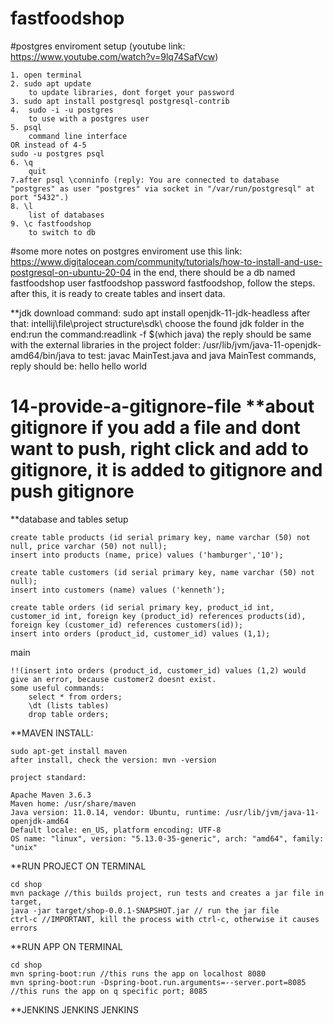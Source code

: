 # fastfoodshop
#postgres enviroment setup
(youtube link: https://www.youtube.com/watch?v=9lq74SafVcw)

    1. open terminal
    2. sudo apt update
        to update libraries, dont forget your password
    3. sudo apt install postgresql postgresql-contrib
    4.  sudo -i -u postgres
        to use with a postgres user
    5. psql
        command line interface
    OR instead of 4-5
    sudo -u postgres psql
    6. \q 
        quit
    7.after psql \conninfo (reply: You are connected to database "postgres" as user "postgres" via socket in "/var/run/postgresql" at port "5432".)
    8. \l 
        list of databases
    9. \c fastfoodshop
        to switch to db
#some more notes on postgres enviroment
    use this link: https://www.digitalocean.com/community/tutorials/how-to-install-and-use-postgresql-on-ubuntu-20-04
    in the end, there should be a db named fastfoodshop user fastfoodshop password fastfoodshop, follow the steps. after this, it is ready to create 
    tables and insert data.

**jdk download command: sudo apt install openjdk-11-jdk-headless
    after that: intellij\file\project structure\sdk\ choose the found jdk folder
    in the end:run the command:readlink -f $(which java)
    the reply should be same with the external libraries in the project folder: /usr/lib/jvm/java-11-openjdk-amd64/bin/java
    to test: javac MainTest.java and java MainTest commands, reply should be: hello hello world

 14-provide-a-gitignore-file
**about gitignore
    if you add a file and dont want to push, right click and add to gitignore, it is added to gitignore and push gitignore
=======
**database and tables setup

    create table products (id serial primary key, name varchar (50) not null, price varchar (50) not null);
    insert into products (name, price) values ('hamburger','10');

    create table customers (id serial primary key, name varchar (50) not null);
    insert into customers (name) values ('kenneth');

    create table orders (id serial primary key, product_id int, customer_id int, foreign key (product_id) references products(id), foreign key (customer_id) references customers(id));
    insert into orders (product_id, customer_id) values (1,1);
main
    
    !!(insert into orders (product_id, customer_id) values (1,2) would give an error, because customer2 doesnt exist.
    some useful commands:
        select * from orders;
        \dt (lists tables)
        drop table orders;

**MAVEN INSTALL: 
    
    sudo apt-get install maven
    after install, check the version: mvn -version

    project standard:

    Apache Maven 3.6.3
    Maven home: /usr/share/maven
    Java version: 11.0.14, vendor: Ubuntu, runtime: /usr/lib/jvm/java-11-openjdk-amd64
    Default locale: en_US, platform encoding: UTF-8
    OS name: "linux", version: "5.13.0-35-generic", arch: "amd64", family: "unix"

**RUN PROJECT ON TERMINAL

    cd shop
    mvn package //this builds project, run tests and creates a jar file in target, 
    java -jar target/shop-0.0.1-SNAPSHOT.jar // run the jar file
    ctrl-c //IMPORTANT, kill the process with ctrl-c, otherwise it causes errors

**RUN APP ON TERMINAL

    cd shop
    mvn spring-boot:run //this runs the app on localhost 8080
    mvn spring-boot:run -Dspring-boot.run.arguments=--server.port=8085 //this runs the app on q specific port; 8085

**JENKINS JENKINS JENKINS